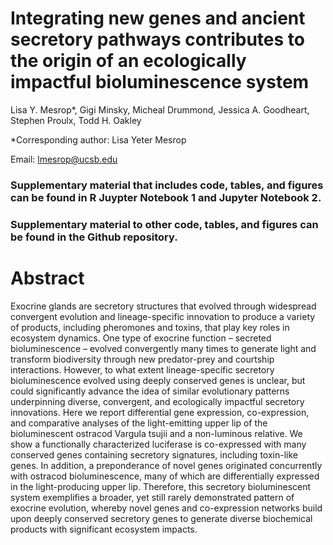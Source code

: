 # Integrating new genes and ancient secretory pathways contributes to the origin of an ecologically impactful bioluminescence system

Lisa Y. Mesrop*, Gigi Minsky, Micheal Drummond, Jessica A. Goodheart, Stephen Proulx, Todd H. Oakley

*Corresponding author: Lisa Yeter Mesrop

Email: lmesrop@ucsb.edu 

### Supplementary material that includes code, tables, and figures can be found in R Juypter Notebook 1 and Jupyter Notebook 2. 

### Supplementary material to other code, tables, and figures can be found in the Github repository. 

# Abstract 

Exocrine glands are secretory structures that evolved through widespread convergent evolution and lineage-specific innovation to produce a variety of products, including pheromones and toxins, that play key roles in ecosystem dynamics. One type of exocrine function – secreted bioluminescence – evolved convergently many times to generate light and transform biodiversity through new predator-prey and courtship interactions. However, to what extent lineage-specific secretory bioluminescence evolved using deeply conserved genes is unclear, but could significantly advance the idea of similar evolutionary patterns underpinning diverse, convergent, and ecologically impactful secretory innovations. Here we report differential gene expression, co-expression, and comparative analyses of the light-emitting upper lip of the bioluminescent ostracod Vargula tsujii and a non-luminous relative. We show a functionally characterized luciferase is co-expressed with many conserved genes containing secretory signatures, including toxin-like genes. In addition, a preponderance of novel genes originated concurrently with ostracod bioluminescence, many of which are differentially expressed in the light-producing upper lip. Therefore, this secretory bioluminescent system exemplifies a broader, yet still rarely demonstrated pattern of exocrine evolution, whereby novel genes and co-expression networks build upon deeply conserved secretory genes to generate diverse biochemical products with significant ecosystem impacts.

